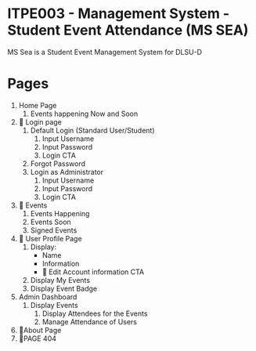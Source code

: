 # ITPE003 - Management System - Student Event Attendance  (MS SEA)   
MS Sea is a Student Event Management System for DLSU-D   
 # Pages   
1. Home Page   
    1. Events happening Now and Soon   
2. 📃 Login page   
    1. Default Login (Standard User/Student)   
        1. Input Username   
        2. Input Password   
        3. Login CTA   
    2. Forgot Password   
    3. Login as Administrator   
        1. Input Username   
        2. Input Password   
        3. Login CTA   
3. 📃 Events    
    1. Events Happening   
    2. Events Soon   
    3. Signed Events   
4. 📃 User Profile Page   
    1. Display:   
        - Name   
        - Information   
        - 📃 Edit Account information CTA   
    2. Display My Events   
    3. Display Event Badge   
5. Admin Dashboard   
    1. Display Events   
        1. Display Attendees for the Events   
        2. Manage Attendance of Users   
6. 📃About Page   
7. 📃PAGE 404   
   
   
